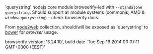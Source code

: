 'querystring' nodejs core module browserify-ied with `--standalone querystring`. Should support all module systems (commonjs, AMD & `window.querystring`) - check browserify docs.

From [node2web](http://github.com/anodynos/node2web) collection,
should/will be exposed as 'querystring' to [bower](http://bower.io) for *browser* usage.

browserify version: '3.24.10', build date 'Tue Sep 16 2014 00:07:11 GMT+0300 (EEST)'